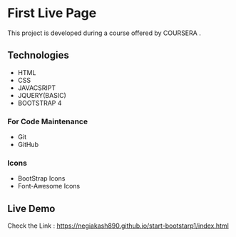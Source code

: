 # First Live Page

This project is developed during a course offered by COURSERA .



## Technologies 

* HTML
* CSS
* JAVACSRIPT
* JQUERY(BASIC)
* BOOTSTRAP 4

### For Code Maintenance
* Git
* GitHub
### Icons

* BootStrap Icons
* Font-Awesome Icons

## Live Demo 


Check the Link : https://negiakash890.github.io/start-bootstarp1/index.html

